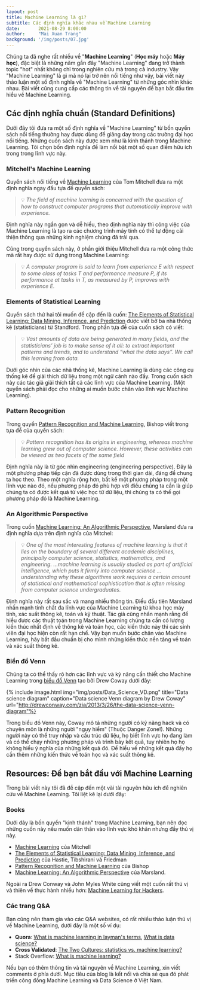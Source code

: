 ```yaml
---
layout: post
title: Machine Learning là gì?
subtitle: Các định nghĩa khác nhau về Machine Learning
date:       2021-08-29 8:00:00
author:     "Mai Xuan Trang"
background: '/img/posts/07.jpg'
---
```


Chúng ta đã nghe rất nhiều về "<b>Machine Learning</b>" (<b>Học máy</b> hoặc <b>Máy học</b>), đặc biệt là những năm gần đây "Machine Learning" đang trở thành topic "hot" nhất không chỉ trong nghiên cứu mà trong cả industry. Vậy "Machine Learning" là gì mà nó lại trở nên nổi tiếng như vậy, bài viết này thảo luận một số định nghĩa về "Machine Learning" từ những góc nhìn khác nhau. Bài viết cũng cung cấp các thông tin về tài nguyên để bạn bắt đầu tìm hiểu về Machine Learning.

## Các định nghĩa chuẩn (Standard Definitions)

Dưới đây tôi đưa ra một số định nghĩa về "Machine Learning" từ bốn quyển sách nổi tiếng thường hay được dùng để giảng day trong các trường đại học nổi tiếng. Những cuốn sách này được xem như là kinh thánh trong Machine Learning. Tôi chọn bốn định nghĩa để làm nổi bật một số quan điểm hữu ích trong trong lĩnh vực này.

### Mitchell's Machine Learning

Quyển sách nổi tiếng về [Machine Learning](https://www.amazon.com/dp/0070428077?tag=mllog-20) của Tom Mitchell đưa ra một định nghĩa ngay đầu tựa đề quyển sách:

>💡 *The field of machine learning is concerned with the question of how to construct computer programs that automatically improve with experience.*

Định nghĩa này ngắn gọn và dễ hiểu, theo định nghĩa này thì công việc của Machine Learning là tạo ra các chương trình máy tính có thể tự động cải thiện thông qua những kinh nghiệm chúng đã trải qua.

Cũng trong quyển sách này, ở phần giới thiệu Mitchell đưa ra một công thức mà rất hay được sử dụng trong Machine Learning:

>💡 *A computer program is said to learn from experience E with respect to some class of tasks T and performance measure P, if its performance at tasks in T, as measured by P, improves with experience E.*

### Elements of Statistical Learning

Quyển sách thứ hai tôi muốn đề cập đến là cuốn: [The Elements of Statistical Learning: Data Mining, Inference, and Prediction](https://www.amazon.com/dp/0387848576?tag=mllog-20) được viết bở ba nhà thống kê (statisticians) từ Standford. Trong phần tựa đề của cuốn sách có viết:

>💡 *Vast amounts of data are being generated in many fields, and the statisticians’ job is to make sense of it all: to extract important patterns and trends, and to understand “what the data says”. We call this learning from data.*

Dưới góc nhìn của các nhà thống kê, Machine Learning là dùng các công cụ thống kê để giải thích dữ liệu trong một ngữ cánh nào đấy. Trong cuốn sách này các tác giả giải thích tất cả các lĩnh vực của Machine Learning. (Một quyển sách phải đọc cho những ai muốn bước chân vào lĩnh vực Machine Learning).

### Pattern Recognition

Trong quyển [Pattern Recognition and Machine Learning](http://www.amazon.com/dp/0387310738?tag=mllog-20), Bishop viết trong tựa đề của quyển sách:

>💡 *Pattern recognition has its origins in engineering, whereas machine learning grew out of computer science. However, these activities can be viewed as two facets of the same field*

Định nghĩa này là từ góc nhìn engineering (engineering perspective). Đây là một phương pháp tiếp cận đã được dùng trong thời gian dài, đáng để chung ta học theo. Theo một nghĩa rộng hơn, bất kể một phương pháp trong một lĩnh vực nào đó, nếu phương pháp đó phù hợp với điều chúng ta cần là giúp chúng ta có được kết quả từ việc học từ dữ liệu, thì chúng ta có thể gọi phương pháp đó là Machine Learning.

### An Algorithmic Perspective
Trong cuốn [Machine Learning: An Algorithmic Perspective](http://www.amazon.com/dp/B005H6YE18?tag=mllog-20), Marsland đưa ra định nghĩa dựa trên định nghĩa của Mitchel:

>💡 *One of the most interesting features of machine learning is that it lies on the boundary of several different academic disciplines, principally computer science, statistics, mathematics, and engineering. …machine learning is usually studied as part of artificial intelligence, which puts it firmly into computer science …understanding why these algorithms work requires a certain amount of statistical and mathematical sophistication that is often missing from computer science undergraduates.*

Định nghĩa này rất sau sắc và mang nhiều thông tin. Điều đầu tiên Marsland nhấn mạnh tính chất đa lĩnh vực của Machine Learning từ khoa học máy tính, xác suất thông kê, toán và kỷ thuật. Tác giả cũng nhấn mạnh rằng để hiểu được các thuật toán trong Machine Learning chúng ta cần có lượng kiến thúc nhất định về thông kê và toán học, các kiến thức này thì các sinh viên đại học hiện còn rất hạn chế. Vậy bạn muốn bước chân vào Machine Learning, hãy bắt đầu chuẩn bị cho mình những kiến thức nền tảng về toán và xác suất thông kê.

### Biển đồ Venn

Chúng ta có thể thấy rõ hơn các lĩnh vực và kỷ năng cần thiết cho Machine Learning trong [biểu đồ Venn](http://drewconway.com/zia/2013/3/26/the-data-science-venn-diagram) tạo bởi Drew Coway dưới đây:

{% include image.html
            img="img/posts/Data_Science_VD.png"
            title="Data science diagram"
            caption="Data science Venn diagram by Drew Coway"
            url="http://drewconway.com/zia/2013/3/26/the-data-science-venn-diagram"%}

Trong biểu đồ Venn này, Coway mô tả những người có kỷ năng hack và có chuyên môn là những người "nguy hiểm" (Thuộc Danger Zone!). Những người này có thể truy nhập và cấu trúc dữ liệu, họ biết lĩnh vực họ đang làm và có thể chạy những phương pháp và trình bày kết quả, tuy nhiên họ họ không hiểu ý nghĩa của những kết quả đó. Để hiểu về những kết quả đấy họ cần thêm những kiến thức về toán học và xác suất thông kê.

## Resources: Để bạn bắt đầu với Machine Learning

Trong bài viết này tôi đã đề cập đến một vài tài nguyên hữu ích để nghiên cứu về Machine Learning. Tôi liệt kê lại dưới đây:

### Books

Dưới đây là bốn quyển "kinh thánh" trong Machine Learning, bạn nên đọc những cuốn này nếu muốn dân thân vào lĩnh vực khó khăn nhưng đầy thú vị này.

* [Machine Learning](https://www.amazon.com/dp/0070428077?tag=mllog-20) của Mitchell
* [The Elements of Statistical Learning: Data Mining, Inference, and Prediction](https://www.amazon.com/dp/0387848576?tag=mllog-20) của Hastie, Tibshirani và Friedman
* [Pattern Recognition and Machine Learning](http://www.amazon.com/dp/0387310738?tag=mllog-20) của Bishop
* [Machine Learning: An Algorithmic Perspective](http://www.amazon.com/dp/B005H6YE18?tag=mllog-20) của Marsland.

Ngoài ra Drew Conway và John Myles White cũng viết một cuốn rất thú vị và thiên về thực hành nhiều hơn: [Machine Learning for Hackers](http://www.amazon.com/dp/1449303714?tag=mllog-20).

### Các trang Q&A

Bạn cũng nên tham gia vào các Q&A websites, có rất nhiều thảo luận thú vị về Machine Learning, dưới đây là một số ví dụ:

- **Quora**: [What is machine learning in layman's terms](https://www.quora.com/What-is-machine-learning-in-laymans-terms-1?redirected_qid=1155077), [What is data science?](https://www.quora.com/Data-Science/What-is-data-science)
- **Cross Validated**: [The Two Cultures: statistics vs. machine learning?](http://stats.stackexchange.com/questions/6/the-two-cultures-statistics-vs-machine-learning)
- Stack Overflow: [ What is machine learning?](http://stackoverflow.com/questions/2620343/what-is-machine-learning)


Nếu bạn có thêm thông tin và tài nguyên về Machine Learning, xin viết comments ở phía dưới. Mục tiêu của blog là kết nối và chia sẻ qua đó phát triển công đồng Machine Learning và Data Science ở Việt Nam.